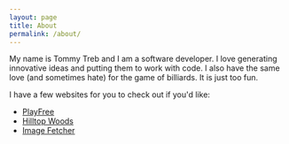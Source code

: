 ```yaml
---
layout: page
title: About
permalink: /about/
---
```

My name is Tommy Treb and I am a software developer. I love generating innovative ideas and putting them to work with code. I also have the same love (and sometimes hate) for the game of billiards. It is just too fun.

I have a few websites for you to check out if you'd like:

- [PlayFree][playfree]
- [Hilltop Woods][hilltop-woods]
- [Image Fetcher][image-fetcher]

[playfree]:http://playfree.io
[hilltop-woods]:http://hilltopwoods.com
[image-fetcher]:http://image-fetcher.tommytreb.com
